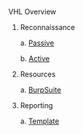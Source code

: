 VHL Overview



1. Reconnaissance

   a. [Passive](/VHL/passive_recon.md)

   b. [Active](/VHL/active_recon.md)

2. Resources

   a. [BurpSuite](https://portswigger.net/web-security)

3. Reporting
   
   a. [Template](/VHL/Report_Template.md)
   

   
